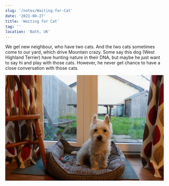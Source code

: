 ```yaml
---
slug: '/notes/Waiting-for-Cat'
date: '2021-08-27'
title: 'Waiting for Cat'
tag: ''
location: 'Bath, UK'
---
```


We get new neighbour, who have two cats. And the two cats sometimes come to our yard, which drive Mountain crazy. Some say this dog (West Highland Terrier) have hunting nature in their DNA, but maybe he just want to say hi and play with those cats. However, he never get chance to have a close conversation with those cats.

![Westie](./figure1.jpeg)

